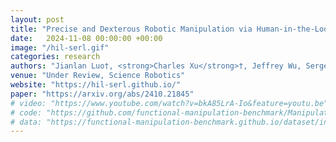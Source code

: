 ```yaml
---
layout: post
title: "Precise and Dexterous Robotic Manipulation via Human-in-the-Loop Reinforcement Learning"
date:   2024-11-08 00:00:00 +00:00
image: "/hil-serl.gif"
categories: research
authors: "Jianlan Luo†, <strong>Charles Xu</strong>†, Jeffrey Wu, Sergey Levine"
venue: "Under Review, Science Robotics"
website: "https://hil-serl.github.io/"
paper: "https://arxiv.org/abs/2410.21845"
# video: "https://www.youtube.com/watch?v=bkA85LrA-Io&feature=youtu.be"
# code: "https://github.com/functional-manipulation-benchmark/ManipulationDataset"
# data: "https://functional-manipulation-benchmark.github.io/dataset/index.html"
---
```


